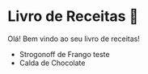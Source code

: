 # Livro de Receitas :book:

Olá! Bem vindo ao seu livro de receitas!

- Strogonoff de Frango teste
- Calda de Chocolate

